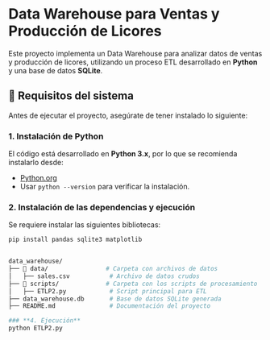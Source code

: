 # Data Warehouse para Ventas y Producción de Licores  

Este proyecto implementa un Data Warehouse para analizar datos de ventas y producción de licores, utilizando un proceso ETL desarrollado en **Python** y una base de datos **SQLite**.  

## 📌 **Requisitos del sistema**  

Antes de ejecutar el proyecto, asegúrate de tener instalado lo siguiente:  

### **1. Instalación de Python**  
El código está desarrollado en **Python 3.x**, por lo que se recomienda instalarlo desde:  
- [Python.org](https://www.python.org/downloads/)  
- Usar `python --version` para verificar la instalación.  

### **2. Instalación de las dependencias y ejecución**  
Se requiere instalar las siguientes bibliotecas:  

```sh
pip install pandas sqlite3 matplotlib


data_warehouse/
├── 📂 data/                # Carpeta con archivos de datos
│   ├── sales.csv           # Archivo de datos crudos
├── 📂 scripts/             # Carpeta con los scripts de procesamiento
│   ├── ETLP2.py            # Script principal para ETL
├── data_warehouse.db       # Base de datos SQLite generada
├── README.md               # Documentación del proyecto

### **4. Ejecución**
python ETLP2.py
  
